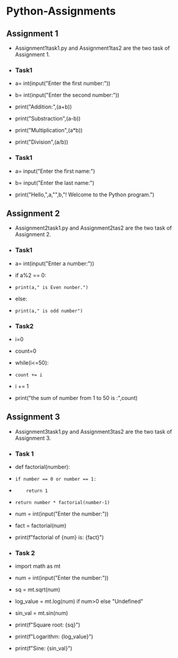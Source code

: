 # Python-Assignments

## Assignment 1
- Assignment1task1.py and Assignment1tas2 are the two task of Assignment 1.
- ### Task1
- a= int(input("Enter the first number:"))
- b= int(input("Enter the second number:"))
- print("Addition:",(a+b))
- print("Substraction",(a-b))
- print("Multiplication",(a*b))
- print("Division",(a/b))

- ### Task1
- a= input("Enter the first name:")
- b= input("Enter the last name:")
- print("Hello,",a,"",b,"! Welcome to the Python program.")

## Assignment 2
- Assignment2task1.py and Assignment2tas2 are the two task of Assignment 2.

- ### Task1
- a= int(input("Enter a number:"))

- if a%2 == 0:
-     print(a," is Even nunber.")
- else:
-     print(a," is odd number")

- ### Task2
- i=0
- count=0
- while(i<=50):
-     count += i
-    i += 1 

- print("the sum of number from 1 to 50 is :",count)

## Assignment 3
- Assignment3task1.py and Assignment3tas2 are the two task of Assignment 3.

- ### Task 1
- def factorial(number):
-     if number == 0 or number == 1:
-         return 1
-     return number * factorial(number-1)


- num = int(input("Enter the number:"))
- fact = factorial(num)
- print(f"factorial of {num} is: {fact}")


- ### Task 2
- import math as mt
- num = int(input("Enter the number:"))

- sq = mt.sqrt(num)
- log_value = mt.log(num) if num>0 else "Undefined"
- sin_val = mt.sin(num)
- print(f"Square root: {sq}")
- print(f"Logarithm: {log_value}")
- print(f"Sine: {sin_val}")
